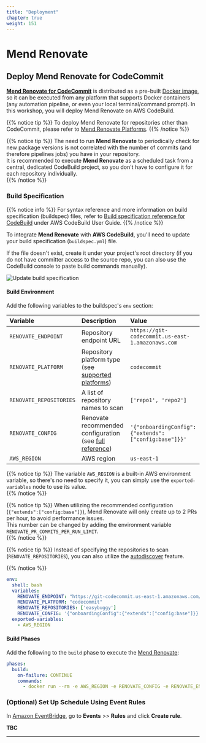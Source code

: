 ```yaml
---
title: "Deployment"
chapter: true
weight: 151
---
```


# Mend Renovate

## Deploy Mend Renovate for CodeCommit

**[Mend Renovate for CodeCommit](https://docs.renovatebot.com/modules/platform/)** is distributed as a pre-built [Docker image](https://hub.docker.com/r/renovate/renovate), so it can be executed from any platform that supports Docker containers (any automation pipeline, or even your local terminal/command prompt). In this workshop, you will deploy Mend Renovate on AWS CodeBuild.  

{{% notice tip %}}
To deploy Mend Renovate for repositories other than CodeCommit, please refer to [Mend Renovate Platforms](https://docs.renovatebot.com/modules/platform/).
{{% /notice %}}

{{% notice tip %}}
The need to run **Mend Renovate** to periodically check for new package versions is not correlated with the number of commits (and therefore pipelines jobs) you have in your repository.  
It is recommended to execute **Mend Renovate** as a scheduled task from a central, dedicated CodeBuild project, so you don't have to configure it for each repository individually.  
{{% /notice %}}

<!-- ### Get AWS IAM Credentials
Access Key id and Secret access key id
https://docs.aws.amazon.com/IAM/latest/UserGuide/id_credentials_access-keys.html

Set up [Secrets Manager](https://console.aws.amazon.com/secretsmanager/home)
Mend/Creds

**TBC** -->


<!-- ### Set Up a Dedicated Build Project
In [CodeBuild](https://us-east-1.console.aws.amazon.com/codesuite/codebuild/projects), go to **Build** >> **Build projects** and click on **Create build project**.  

Populate the following parameters:  

- **Project configuration**
  - Project name: mend-renovate  
  - Description: Mend Renovate scheduled task  
- **Source**
  - Source provider: AWS CodeCommit
  - Repository: easybuggy
  - Branch: main
- **Environment**
  - Environment image: Managed image
  - Operating system: Amazon Linux 2
  - Role name: Mend-Renovate
- **Buildspec**
  - Build specifications: Insert build commands

In the **Build commands** box, insert the following:  

    version: 0.2

    env:
      shell: bash
      variables:
        RENOVATE_ENDPOINT: "https://git-codecommit.us-east-1.amazonaws.com/"
        RENOVATE_PLATFORM: "codecommit"
        RENOVATE_REPOSITORIES: ['easybuggy']
        RENOVATE_CONFIG: '{"onboardingConfig":{"extends":["github>whitesource/merge-confidence:beta","config:base"]}}'
      secrets-manager:
        AWS_ACCESS_KEY_ID: "Mend/Creds:AWS_ACCESS_KEY_ID"
        AWS_SECRET_ACCESS_KEY: "Mend/Creds:AWS_SECRET_ACCESS_KEY"
      exported-variables:
        - AWS_REGION
        
    phases:
      build:
        on-failure: CONTINUE
        commands:
          - docker run --rm -e AWS_REGION -e AWS_ACCESS_KEY_ID -e AWS_SECRET_ACCESS_KEY -e RENOVATE_CONFIG -e RENOVATE_ENDPOINT -e RENOVATE_PLATFORM -e RENOVATE_REPOSITORIES renovate/renovate


Click **Create build project**   -->


### Build Specification

{{% notice info %}}
For syntax reference and more information on build specification (buildspec) files, refer to [Build specification reference for CodeBuild](https://docs.aws.amazon.com/codebuild/latest/userguide/build-spec-ref.html) under AWS CodeBuild User Guide.
{{% /notice %}}

To integrate **Mend Renovate** with **AWS CodeBuild**, you'll need to update your build specification (`buildspec.yml`) file.  

If the file doesn't exist, create it under your project's root directory (if you do not have committer access to the source repo, you can also use the CodeBuild console to paste build commands manually).  

![Update build specification](/images/mend-renovate/mend-renovate-update-buildspec.png)

#### Build Environment
Add the following variables to the buildspec's `env` section:

| Variable | Description | Value |
|:----|:----|:----|
| `RENOVATE_ENDPOINT` | Repository endpoint URL | `https://git-codecommit.us-east-1.amazonaws.com` |
| `RENOVATE_PLATFORM` | Repository platform type (see [supported platforms](https://docs.renovatebot.com/modules/platform/)) | `codecommit` |
| `RENOVATE_REPOSITORIES` | A list of repository names to scan | `['repo1', 'repo2']` |
| `RENOVATE_CONFIG` | Renovate recommended configuration (see [full reference](https://docs.renovatebot.com/self-hosted-configuration/)) | `'{"onboardingConfig": {"extends":` `["config:base"]}}'` |
| `AWS_REGION` | AWS region | `us-east-1` |

{{% notice tip %}}
The variable `AWS_REGION` is a built-in AWS environment variable, so there's no need to specify it, you can simply use the `exported-variables` node to use its value.  
{{% /notice %}}

{{% notice tip %}}
When utilizing the recommended configuration (`{"extends":["config:base"]}`), Mend Renovate will only create up to 2 PRs per hour, to avoid performance issues.  
This number can be changed by adding the environment variable `RENOVATE_PR_COMMITS_PER_RUN_LIMIT`.  
{{% /notice %}}

{{% notice tip %}}
Instead of specifying the repositories to scan (`RENOVATE_REPOSITORIES`), you can also utilize the [autodiscover]([autodiscover](https://docs.renovatebot.com/self-hosted-configuration/#autodiscover)) feature.  

{{% /notice %}}

```yaml
env:
  shell: bash
  variables:
    RENOVATE_ENDPOINT: "https://git-codecommit.us-east-1.amazonaws.com/"
    RENOVATE_PLATFORM: "codecommit"
    RENOVATE_REPOSITORIES: ['easybuggy']
    RENOVATE_CONFIG: '{"onboardingConfig":{"extends":["config:base"]}}'
  exported-variables:
    - AWS_REGION
```

#### Build Phases
Add the following to the `build` phase to execute the [Mend Renovate]():

```yaml
phases:
  build:
    on-failure: CONTINUE
    commands:
      - docker run --rm -e AWS_REGION -e RENOVATE_CONFIG -e RENOVATE_ENDPOINT -e RENOVATE_PLATFORM -e RENOVATE_REPOSITORIES renovate/renovate
```





<!-- ### Attach IAM Security Policies
Make sure to attach the [AWSCodeCommitFullAccess](https://docs.aws.amazon.com/codecommit/latest/userguide/security-iam-awsmanpol.html#managed-policies-full) policy to your IAM User.  

It is also recommended to attach the [IAMReadOnlyAccess](https://docs.aws.amazon.com/IAM/latest/UserGuide/security-iam-awsmanpol.html) policy to your IAM User.  

**TBC** -->

### (Optional) Set Up Schedule Using Event Rules
In [Amazon EventBridge](https://us-east-1.console.aws.amazon.com/events/home), go to **Events** >> **Rules** and click **Create rule**.  

**TBC**

<hr>

